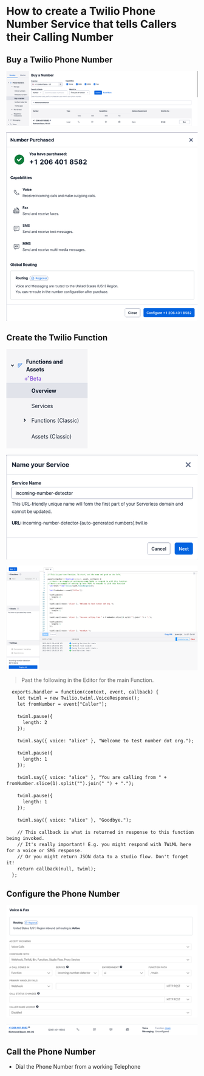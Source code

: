 # How to create a Twilio Phone Number Service that tells Callers their Calling Number


## Buy a Twilio Phone Number


  ![Buy a Twilio Number](/assets/images/buy-a-twilio-number.png)

  ![Purchased Twilio Number](/assets/images/twilio-number-purchased.png)


## Create the Twilio Function  


  ![Find Twilio Functions and Assets in the Console](/assets/images/find-functions-and-assets.png)

  ![Create a New Service](/assets/images/create-a-new-service.png)

  ![Create a New Function called main](/assets/images/create-a-new-main-function.png)

  > Past the following in the Editor for the main Function.

  ```
    exports.handler = function(context, event, callback) {      
      let twiml = new Twilio.twiml.VoiceResponse();        
      let fromNumber = event["Caller"];  

      twiml.pause({
        length: 2
      });

      twiml.say({ voice: "alice" }, "Welcome to test number dot org.");

      twiml.pause({
        length: 1
      });

      twiml.say({ voice: "alice" }, "You are calling from " + fromNumber.slice(1).split("").join(" ") + ".");

      twiml.pause({
        length: 1
      });

      twiml.say({ voice: "alice" }, "Goodbye.");

      // This callback is what is returned in response to this function being invoked.
      // It's really important! E.g. you might respond with TWiML here for a voice or SMS response.
      // Or you might return JSON data to a studio flow. Don't forget it!
      return callback(null, twiml);
    };
  ```


## Configure the Phone Number


  ![Enable the Function for incoming calls to the new Number](/assets/images/enable-the-number-detector-function.png)

  ![Verify the function is the default for the Number](/assets/images/verify-the-function-is-the-default-for-the-number.png)


## Call the Phone Number

  * Dial the Phone Number from a working Telephone
